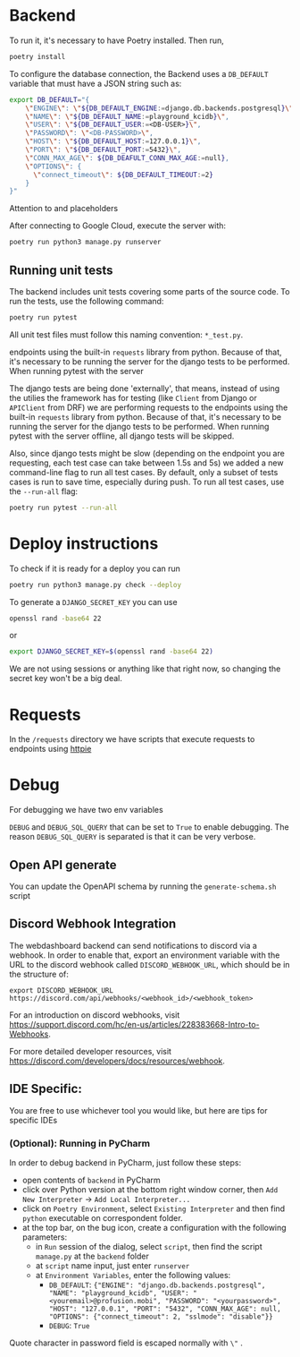 # Backend

To run it, it's necessary to have Poetry installed. Then run,

```sh
poetry install
```

To configure the database connection, the Backend uses a `DB_DEFAULT` variable 
that must have a JSON string such as:

```sh
export DB_DEFAULT="{
    \"ENGINE\": \"${DB_DEFAULT_ENGINE:=django.db.backends.postgresql}\",
    \"NAME\": \"${DB_DEFAULT_NAME:=playground_kcidb}\",
    \"USER\": \"${DB_DEFAULT_USER:=<DB-USER>}\",
    \"PASSWORD\": \"<DB-PASSWORD>\",
    \"HOST\": \"${DB_DEFAULT_HOST:=127.0.0.1}\",
    \"PORT\": \"${DB_DEFAULT_PORT:=5432}\",
    \"CONN_MAX_AGE\": ${DB_DEAFULT_CONN_MAX_AGE:=null},
    \"OPTIONS\": {
      \"connect_timeout\": ${DB_DEFAULT_TIMEOUT:=2}
    }
}"
```
Attention to <DB-USER> and <DB-PASSWORD> placeholders

After connecting to Google Cloud, execute the server with:

```sh
poetry run python3 manage.py runserver
```

## Running unit tests
The backend includes unit tests covering some parts of the source code. To run the tests, use the following command:

```sh
poetry run pytest
```

All unit test files must follow this naming convention: `*_test.py`.

endpoints using the built-in `requests` library from python. Because of that, it's necessary to be running the server for the django tests to be performed. When running pytest with the server


The django tests are being done 'externally', that means, instead of using the utilies the framework
has for testing (like `Client` from Django or `APIClient` from DRF) we are performing requests to the
endpoints using the built-in `requests` library from python. Because of that, it's necessary to be running
the server for the django tests to be performed. When running pytest with the server offline, all django 
tests will be skipped.

Also, since django tests might be slow (depending on the endpoint you are requesting, each test case
can take between 1.5s and 5s) we added a new command-line flag to run all test cases. By default, only a
subset of tests cases is run to save time, especially during push. To run all test cases, use the
`--run-all` flag:

```sh
poetry run pytest --run-all
```

# Deploy instructions

To check if it is ready for a deploy you can run 
```sh
poetry run python3 manage.py check --deploy
```

To generate a `DJANGO_SECRET_KEY` 
you can use
```sh
openssl rand -base64 22
```

or
```sh
export DJANGO_SECRET_KEY=$(openssl rand -base64 22)
```
We are not using sessions or anything like that right now, so changing the secret key won't be a big deal.


# Requests
In the `/requests` directory we have scripts that execute requests to endpoints using [httpie](https://httpie.io/)


# Debug

For debugging we have two env variables

`DEBUG` and `DEBUG_SQL_QUERY` that can be set to `True` to enable debugging. The reason `DEBUG_SQL_QUERY` is separated is that it can be very verbose.

## Open API generate
You can update the OpenAPI schema by running the `generate-schema.sh` script


## Discord Webhook Integration

The webdashboard backend can send notifications to discord via a webhook. In order to enable that, export an environment variable with the URL to the discord webhook called `DISCORD_WEBHOOK_URL`, which should be in the structure of:

`export DISCORD_WEBHOOK_URL https://discord.com/api/webhooks/<webhook_id>/<webhook_token>`

For an introduction on discord webhooks, visit https://support.discord.com/hc/en-us/articles/228383668-Intro-to-Webhooks.

For more detailed developer resources, visit https://discord.com/developers/docs/resources/webhook.

## IDE Specific:
You are free to use whichever tool you would like, but here are tips for specific IDEs


### (Optional): Running in PyCharm

In order to debug backend in PyCharm, just follow these steps:

 - open contents of `backend` in PyCharm
 - click over Python version at the bottom right window corner, then `Add New Interpreter` -> `Add Local Interpreter...`
 - click on `Poetry Environment`, select `Existing Interpreter` and then find `python` executable on correspondent folder.
 - at the top bar, on the bug icon, create a configuration with the following parameters:
   - in `Run` session of the dialog, select `script`, then find the script `manage.py` at the `backend` folder
   - at `script` name input, just enter `runserver`
   - at `Environment Variables`, enter the following values:
     - `DB_DEFAULT`: `{"ENGINE": "django.db.backends.postgresql", "NAME": "playground_kcidb", "USER": "<youremail>@profusion.mobi", "PASSWORD": "<yourpassword>", "HOST": "127.0.0.1", "PORT": "5432", "CONN_MAX_AGE": null, "OPTIONS": {"connect_timeout": 2, "sslmode": "disable"}}`
     - `DEBUG`: `True`

Quote character in password field is escaped normally with `\"` .
